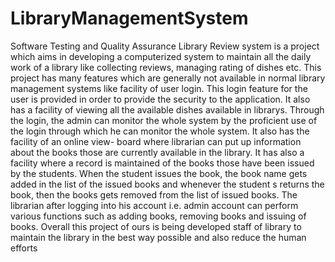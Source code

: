 # LibraryManagementSystem
Software Testing and Quality Assurance 
Library Review system is a project which aims in developing a computerized system to maintain 
all the daily work of a library like collecting reviews, managing rating of dishes etc. This project has many 
features which are generally not available in normal library management systems like facility of user login. 
This login feature for the user is provided in order to provide the security to the application. It also has a 
facility of viewing all the available dishes available in librarys. Through the login, the admin can monitor 
the whole system by the proficient use of the login through which he can monitor the whole system. It also 
has the facility of an online view- board where librarian can put up information about the books those are 
currently available in the library. It has also a facility where a record is maintained of the books those have 
been issued by the students. When the student issues the book, the book name gets added in the list of the 
issued books and whenever the student s returns the book, then the books gets removed from the list of 
issued books. The librarian after logging into his account i.e. admin account can perform various functions 
such as adding books, removing books and issuing of books.
Overall this project of ours is being developed staff of library to maintain the library in the best 
way possible and also reduce the human efforts
